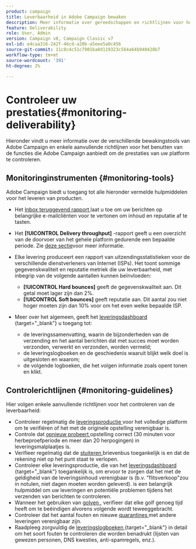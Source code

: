 ```yaml
---
product: campaign
title: Leverbaarheid in Adobe Campaign bewaken
description: Meer informatie over gereedschappen en richtlijnen voor het controleren van de prestaties in Adobe Campaign
feature: Deliverability
role: User, Admin
version: Campaign v8, Campaign Classic v7
exl-id: e4caa316-242f-46cd-a20b-a5eee5a0c456
source-git-commit: 11c8c4c51c7901ba0d119323c564a64b940428b7
workflow-type: tm+mt
source-wordcount: '391'
ht-degree: 2%

---
```


# Controleer uw prestaties{#monitoring-deliverability}

Hieronder vindt u meer informatie over de verschillende bewakingstools van Adobe Campaign en enkele aanvullende richtlijnen voor het benutten van de functies die Adobe Campaign aanbiedt om de prestaties van uw platform te controleren.

## Monitoringinstrumenten {#monitoring-tools}

Adobe Campaign biedt u toegang tot alle hieronder vermelde hulpmiddelen voor het leveren van producten.

* Het [ Inbox teruggevend rapport ](inbox-rendering.md) laat u toe om uw berichten op belangrijke e-mailcliënten voor te vertonen om inhoud en reputatie af te tasten.

* Het **[!UICONTROL Delivery throughput]** -rapport geeft u een overzicht van de doorvoer van het gehele platform gedurende een bepaalde periode. Zie [deze sectie](../reporting/global-reports.md#delivery-throughput)voor meer informatie.
* Elke levering produceert een rapport van uitzendingsstatistieken voor de verschillende dienstverleners van Internet (ISPs). Het toont sommige gegevenskwaliteit en reputatie metriek die uw leverbaarheid, met inbegrip van de volgende aantallen kunnen beïnvloeden:
   * **[!UICONTROL Hard bounces]** geeft de gegevenskwaliteit aan. Dit getal moet lager zijn dan 2%.
   * **[!UICONTROL Soft bounces]** geeft reputatie aan. Dit aantal zou niet hoger moeten zijn dan 10% voor om het even welke bepaalde ISP.

  <!--For more on this, see the [Delivery statistics](../reporting/global-reports.md#delivery-statistics) section.-->

* Meer over het algemeen, geeft het [ leveringsdashboard ](https://experienceleague.adobe.com/docs/campaign-classic/using/sending-messages/monitoring-deliveries/delivery-dashboard.html?lang=nl-NL#sending-messages){target="_blank"} u toegang tot:
   * de leveringssamenvatting, waarin de bijzonderheden van de verzending en het aantal berichten dat met succes moet worden verzonden, verwerkt en verzonden, worden vermeld;
   * de leveringslogboeken en de geschiedenis waaruit blijkt welk doel is uitgesloten en waarom;
   * de volgende logboeken, die het volgen informatie zoals opent tonen en klikt.

## Controlerichtlijnen {#monitoring-guidelines}

Hier volgen enkele aanvullende richtlijnen voor het controleren van de leverbaarheid:

* Controleer regelmatig de [ leveringsproductie ](../reporting/global-reports.md#delivery-throughput) voor het volledige platform om te verifiëren of het met de originele opstelling verenigbaar is.
* Controle dat [ opnieuw probeert ](delivery-failures.md#retries) opstelling correct (30 minuten voor herbeproefperiode en meer dan 20 herpogingen) in leveringsmalplaatjes is.
* Verifieer regelmatig dat de [ stuiteren ](delivery-failures.md#bounce-mail-qualification) brievenbus toegankelijk is en dat de rekening niet op het punt staat te verlopen.
* Controleer elke leveringsproductie, die van het [ leveringsdashboard ](https://experienceleague.adobe.com/docs/campaign-classic/using/sending-messages/monitoring-deliveries/delivery-dashboard.html?lang=nl-NL#sending-messages){target="_blank"} toegankelijk is, om ervoor te zorgen dat het met de geldigheid van de leveringsinhoud verenigbaar is (b.v. &quot;flitsverkoop&quot;zou in notulen, niet dagen moeten worden geleverd). is een belangrijk hulpmiddel om uw leveringen en potentiële problemen tijdens het verzenden van berichten te controleren.
* Wanneer het gebruiken van [ golven ](configure-and-send.md#sending-using-multiple-waves), verifieer dat elke golf genoeg tijd heeft om te beëindigen alvorens volgende wordt teweeggebracht.
* Controleer dat het aantal fouten en nieuwe [ quarantines ](quarantines.md) met andere leveringen verenigbaar zijn.
* Raadpleeg zorgvuldig de [ leveringslogboeken ](https://experienceleague.adobe.com/docs/campaign-classic/using/sending-messages/monitoring-deliveries/delivery-dashboard.html?lang=nl-NL#delivery-logs-and-history){target="_blank"} in detail om het soort fouten te controleren die worden benadrukt (lijsten van gewezen personen, DNS kwesties, anti-spamregels, enz.).
